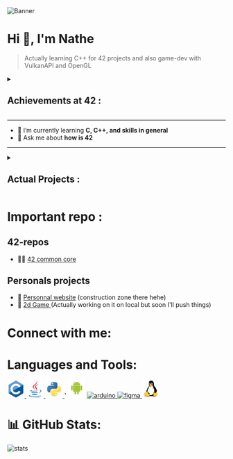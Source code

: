 <img src="./imgs/luffyg5.png" title="Banner">

# Hi 👋, I'm Nathe

> Actually learning C++ for 42 projects and also game-dev with VulkanAPI and OpenGL

<details>
Presentation</br>
My name is Nathe, and I'm a 42-Paris student ! I'm from the summer 2023 cohort. You'll find here some tutorials for the 42 projects, testers and presentations of the tools you can/have to use at 42 !
<summary> <h2>Achievements at 42 : </h2> </summary>
<li> 1st Circle :
<img src="./badges/libftm.png"  title="Libft: 125/100" length="100" width="100"><img src="./badges/get_next_linee.png"  title="GNL: 100/100" length="100" width="100"><img src="./badges/ft_printfe.png"  title="Ft-printf: 100/100" length="100" width="100"><img src="./badges/born2beroote.png"  title="B2B: 110/100" length="100" width="100"> </br>
<li>2nd Circle : <img src="./badges/push_swape.png"  title="Push-swap: 83/100" length="100" width="100"><img src="./badges/minitalkm.png"  title="Minitalk: 125/125" length="100" width="100"><img src="./badges/so_longe.png"  title="So-long : 100/100" length="100" width="100"> </br>
<li>3rd Circle : <img src="./badges/minishellm.png"  title="Minishell : 101/100" length="100" width="100"><img src="./badges/philosophersn.png"  title="Philosophers : 100/100" length="100" width="100"> </br>
<li>4th Circle : <img src="./badges/cub3de.png" title="Cub3d : Incoming" length="100" width="100"> <img src="./badges/netpracticem.png" title="Net Practice: 100/100" length="100" width="100"><img src="./badges/cppe.png" title="CPP : 0/5 Incoming" length="100" width="100">
<li>5th Circle : <img src="./badges/cppe.png" title="CPP : 0/5 Incoming" length="100" width="100"><img src="./badges/ft_irce.png" title="IRC : Incoming" length="100" width="100"><img src="./badges/inceptione.png" title="Inception : Incoming" length="100" width="100">
<li>6th Circle : <img src="./badges/ft_transcendencee.png" title="Transcendance : Incoming" length="100" width="100">
</details>

---
- 🌱 I’m currently learning **C, C++, and skills in general**
- 💬 Ask me about **how is 42**
<!--- - 👨‍💻 All of my projects are available at [https://natesief.github.io/portfolio](https://natesief.github.io/portfolio) -->
---
<details>
<summary><h2> Actual Projects :</h2> </summary>
  - 👨‍💻 [42_common_core](https://github.com/NateSief/42-paris.git)
    TECH USED :

  <img src="https://raw.githubusercontent.com/devicons/devicon/master/icons/c/c-original.svg" alt="c" width="40" height="40"/> </br>

  Currect Advencment :
  - 1st circle : Done
  - 2nd circle : Done (just have to push Minitalk at 125 and repush Push_Swap to get 125)
  - 3rd circle : Done
  - 4st circle : NetPractice done, finishing Cube3d, and doing CPP piscine 
  
  Tools :
  - Libft (The first project a 42 ; a library of basic functions in C. Updating it with everything I consider usefull)
  - Vs-Code/Nvim (depending the mood and the project)
  - Github (Learning how to be efficient with Github, and how to use all the functionalities possible)

  Challenges of these projects :
  - Learn new notions in C, C++, Web, IT, ...
  - Finish the CC in less than two years
  - Use all my creativity in the projects that give me liberty in how much I can pimp things (see the 2d game)
  - Help others to go forward and share my knowledges
---
- 👾 [2d_Game](https://github.com/NateSief/2d_game.git) (In the style of Terraria but not Terraria)
     TECH USED :  
  <img src="https://raw.githubusercontent.com/devicons/devicon/master/icons/c/c-original.svg" alt="c" width="40" height="40"/> </br>
  Actual advancment :
  - A 2d basic game, without leaks, where you can move in a defined map to collect items before exiting the map.</br>
  
  To ADD :
  - Map generation, new textures, map modification, player statistics</br>
  - Coding my own game engine in C to run the further versions of this game </br>
  
  Tools : 
  - Minilibx (a graphic library provided by 42) </br>
  
  Challenges of the project :
  - Code a game with complex features at the 42 norm (not all the norm, but the big contraints)
  - Working as much as I can with the Minilibx or doing everything by hand, with a readable and optimised code

---
<li> 🚧 Personnal website </br>
    TECH USED : 
  <img src = "https://raw.githubusercontent.com/devicons/devicon/master/icons/html5/html5-original.svg" alt="CSS3" widht="40" height="40"> <!--- HTML5-->
  <img src = "https://raw.githubusercontent.com/devicons/devicon/master/icons/css3/css3-original.svg" alt="CSS3" widht="40" height="40"> <!--- CSS-->
  <img src = "https://raw.githubusercontent.com/devicons/devicon/master/icons/javascript/javascript-original.svg" alt="CSS3" widht="40" height="40"> <!--- JS-->
</details>

# Important repo : 
## 42-repos

- 👨‍💻 [42 common core](https://github.com/NateSief/42-paris.git) </br>

## Personals projects
- 🚧 [Personnal website]() (construction zone there hehe)
- 👾 [2d Game ](https://github.com/NateSief/2d_game.git) (Actually working on it on local but soon I'll push things)


# Connect with me:

# Languages and Tools:
<p align="left"> 
<a href="https://www.cprogramming.com/" target="_blank" rel="noreferrer"> <img src="https://raw.githubusercontent.com/devicons/devicon/master/icons/c/c-original.svg" alt="c" width="40" height="40"/> </a>
<a href="https://www.java.com" target="_blank" rel="noreferrer"> <img src="https://raw.githubusercontent.com/devicons/devicon/master/icons/java/java-original.svg" alt="java" width="40" height="40"/> </a>
<a href="https://www.python.org" target="_blank" rel="noreferrer"> <img src="https://raw.githubusercontent.com/devicons/devicon/master/icons/python/python-original.svg" alt="python" width="40" height="40"/> </a>
'
<a href="https://developer.android.com" target="_blank" rel="noreferrer"> <img src="https://raw.githubusercontent.com/devicons/devicon/master/icons/android/android-original-wordmark.svg" alt="android" width="40" height="40"/></a>  
<a href="https://www.arduino.cc/" target="_blank" rel="noreferrer"> <img src="https://cdn.worldvectorlogo.com/logos/arduino-1.svg" alt="arduino" width="40" height="40"/> </a> 
<a href="https://www.figma.com/" target="_blank" rel="noreferrer"> <img src="https://www.vectorlogo.zone/logos/figma/figma-icon.svg" alt="figma" width="40" height="40"/> </a>  
<a href="https://www.linux.org/" target="_blank" rel="noreferrer"> <img src="https://raw.githubusercontent.com/devicons/devicon/master/icons/linux/linux-original.svg" alt="linux" width="40" height="40"/> </a>
</p>

# 📊 GitHub Stats:
![stats](https://github-readme-streak-stats.herokuapp.com/?user=nathesief&theme=dark&hide_border=false)<br/>

